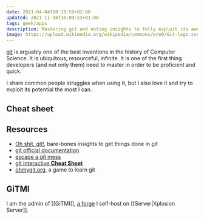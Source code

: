 ```yaml
---
date: 2021-04-04T20:19:59+02:00
updated: 2021-11-16T16:09:53+01:00
tags: geek/apps
description: Mastering git and noting insights to fully exploit its awesomeness
image: https://upload.wikimedia.org/wikipedia/commons/e/e0/Git-logo.svg
---
```

[git](https://git-scm.com 'git') is arguably one of the best inventions in the history of Computer Science. It is ubiquitous, resourceful, infinite. It is one of the first thing developers (and not only them) need to master in order to be proficient and quick.

I share common people struggles when using it, but I also love it and try to exploit its potential the most I can.

## Cheat sheet

## Resources

- [Oh shit, git!](https://dangitgit.com/), bare-bones insights to get things done in git
- [git official documentation](https://git-scm.com/doc)
- [escape a git mess](http://justinhileman.info/article/git-pretty/git-pretty.png)
- [git interactive **Cheat Sheet**](https://ndpsoftware.com/git-cheatsheet.html)
- [ohmygit.org](https://ohmygit.org 'Oh My Git!'), a game to learn git

## GiTMI

I am the admin of [[GiTMI]], [a forge](https://en.wikipedia.org/wiki/Forge_(software) 'Forge on Wikipedia') I self-host on [[Server|Xplosion Server]].